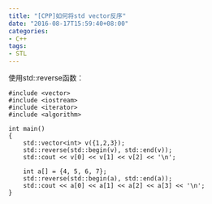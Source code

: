 ```yaml
---
title: "[CPP]如何将std vector反序"
date: "2016-08-17T15:59:40+08:00"
categories:
- C++
tags:
- STL
---
```


使用std::reverse函数：

    #include <vector>
    #include <iostream>
    #include <iterator>
    #include <algorithm>
     
    int main()
    {
        std::vector<int> v({1,2,3});
        std::reverse(std::begin(v), std::end(v));
        std::cout << v[0] << v[1] << v[2] << '\n';
     
        int a[] = {4, 5, 6, 7};
        std::reverse(std::begin(a), std::end(a));
        std::cout << a[0] << a[1] << a[2] << a[3] << '\n';
    }